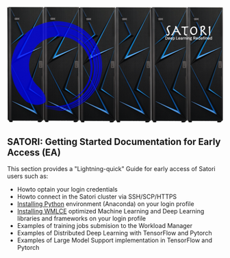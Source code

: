 ![Satori](images/Satori6.png)

## SATORI: Getting Started Documentation for Early Access (EA)
This section provides a "Lightning-quick" Guide for early access of Satori users such as:
- Howto optain your login credentials
- Howto connect in the Satori cluster via SSH/SCP/HTTPS
- [Installing Python](https://github.com/mit-satori/getting-started/blob/master/satori-ai-frameworks.md) environment (Anaconda) on your login profile
- [Installing WMLCE](https://github.com/mit-satori/getting-started/blob/master/satori-ai-frameworks.md) optimized Machine Learning and Deep Learning libraries and frameworks  on your login profile
- Examples of training jobs submision to the Workload Manager
- Examples of Distributed Deep Learning with TensorFlow and Pytorch
- Examples of Large Model Support implementation in TensorFlow and Pytorch

